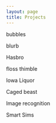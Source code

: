 ```yaml
---
layout: page
title: Projects
---
```

bubbles

blurb


Hasbro

floss thimble

Iowa Liquor

Caged beast

Image recognition

Smart Sims
